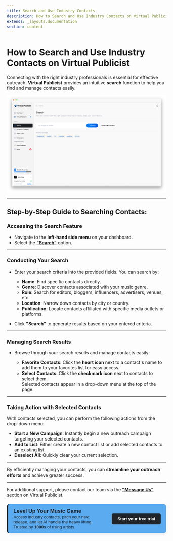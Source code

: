 ```yaml
---
title: Search and Use Industry Contacts 
description: How to Search and Use Industry Contacts on Virtual Publicist
extends: _layouts.documentation
section: content
---
```

# How to Search and Use Industry Contacts on Virtual Publicist

Connecting with the right industry professionals is essential for effective outreach. **Virtual Publicist** provides an intuitive **search** function to help you find and manage contacts easily.

![Alt text](/assets/images/VP_Search-contacts.png)


---

## Step-by-Step Guide to Searching Contacts:

### Accessing the Search Feature
- Navigate to the **left-hand side menu** on your dashboard.
- Select the **["Search"](https://app.virtualpublicist.ai/search)** option.

---

### Conducting Your Search
- Enter your search criteria into the provided fields. You can search by:

  - **Name**: Find specific contacts directly.
  - **Genre**: Discover contacts associated with your music genre.
  - **Role**: Search for editors, bloggers, influencers, advertisers, venues, etc.
  - **Location**: Narrow down contacts by city or country.
  - **Publication**: Locate contacts affiliated with specific media outlets or platforms.

- Click **"Search"** to generate results based on your entered criteria.

---

### Managing Search Results
- Browse through your search results and manage contacts easily:

  - **Favorite Contacts**: Click the **heart icon** next to a contact's name to add them to your favorites list for easy access.
  - **Select Contacts**: Click the **checkmark icon** next to contacts to select them.  
    Selected contacts appear in a drop-down menu at the top of the page.

---

### Taking Action with Selected Contacts
With contacts selected, you can perform the following actions from the drop-down menu:

- **Start a New Campaign**: Instantly begin a new outreach campaign targeting your selected contacts.
- **Add to List**: Either create a new contact list or add selected contacts to an existing list.
- **Deselect All**: Quickly clear your current selection.

---

By efficiently managing your contacts, you can **streamline your outreach efforts** and achieve greater success.

---

For additional support, please contact our team via the **["Message Us"](https://virtualpublicist.com/contact-us/#)** section on Virtual Publicist.

<div style="background-color: rgb(91, 171, 240); color: rgb(33, 37, 41); border-left: 4px solid rgb(33, 37, 41); border-radius: 8px; padding: 0.8em 1.2em; font-family: Arial, sans-serif; max-width: 1000px; margin: 1.5em auto; box-shadow: 0 3px 10px rgba(0,0,0,0.1); display: flex; align-items: center; justify-content: space-between; gap: 1.5em;">
  <div style="flex: 1;">
    <strong style="font-size: 1.2em;"> Level Up Your Music Game</strong><br>
    <span style="font-size: 0.95em;">
      Access industry contacts, pitch your next release, and let AI handle the heavy lifting.  
      Trusted by <strong> 1000s </strong> of rising artists.
    </span>
  </div>
  <div>
    <a href="https://app.virtualpublicist.ai/login" target="_blank" 
       style="background-color: rgb(33, 37, 41); color: #ffffff; padding: 10px 18px; border-radius: 5px; text-decoration: none; font-weight: bold; font-size: 0.95em;">
      Start your free trial
    </a>
  </div>
</div>
